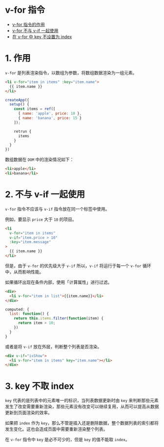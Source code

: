 # v-for 指令

- [v-for 指令的作用](#1-作用)
- [v-for 不与 v-if 一起使用](#2-不与-v-if-一起使用)
- [在 v-for 中 key 不设置为 index](#3-key-不取-index)


# 1. 作用
`v-for` 是列表渲染指令，以数组为参数，将数组数据渲染为一组元素。

```html
<li v-for="item in items" :key="item.name">
  {{ item.name }}
</li>
```
```js
createApp({
  setup() {
    const items = ref([
      { name: 'apple', price: 10 },
      { name: 'banana', price: 15 }
    ]);

    retrun {
      items
    }
  }
}) 
```

数组数据在 `DOM` 中的渲染情况如下：
```html
<li>apple</li>
<li>banana</li>
```


# 2. 不与 v-if 一起使用
`v-for` 指令不应该与 `v-if` 指令放在同一个标签中使用。

例如，要显示 `price` 大于 `10` 的项目。
```html
<li 
  v-for="item in items" 
  v-if="item.price > 10" 
  :key="item.message"
> 
  {{ item.name }}
</li>
```

但是，由于 `v-for` 的优先级大于 `v-if` 所以，`v-if` 将运行于每一个 `v-for` 循环中，从而影响性能。

如果循环出现在条件内部，使用「计算属性」进行过滤。
  ```html
  <div>
    <li v-for="item in list">{{item.name}}</li>
  </div>
  ```

  ```js
  computed: {
    list: function() {
      return this.items.filter(function(item) {
        return item > 10;
      })
    }
  }
  ```

或者是将 `v-if` 放在外层，判断整个列表是否渲染。
```html
<div v-if="isShow">
  <li v-for="item in items" key="item.name"></li>
</div>
```


# 3. key 不取 index
`key` 代表的是列表中的元素唯一的标识，当列表数据更新时由 `key` 来判断那些元素发生了改变需要重新渲染，那些元素没有改变可以继续复用，从而可以提高从数据更新到页面渲染的效率。

如果把 `index` 作为 `key`，那么不管是插入还是删除数据，整个数据列表的索引都将发生变化。这也会造成页面中需要重新渲染整个列表。

在 `v-for` 指令中 `key` 是必不可少的，但是 `key` 的值不能取 `index`。